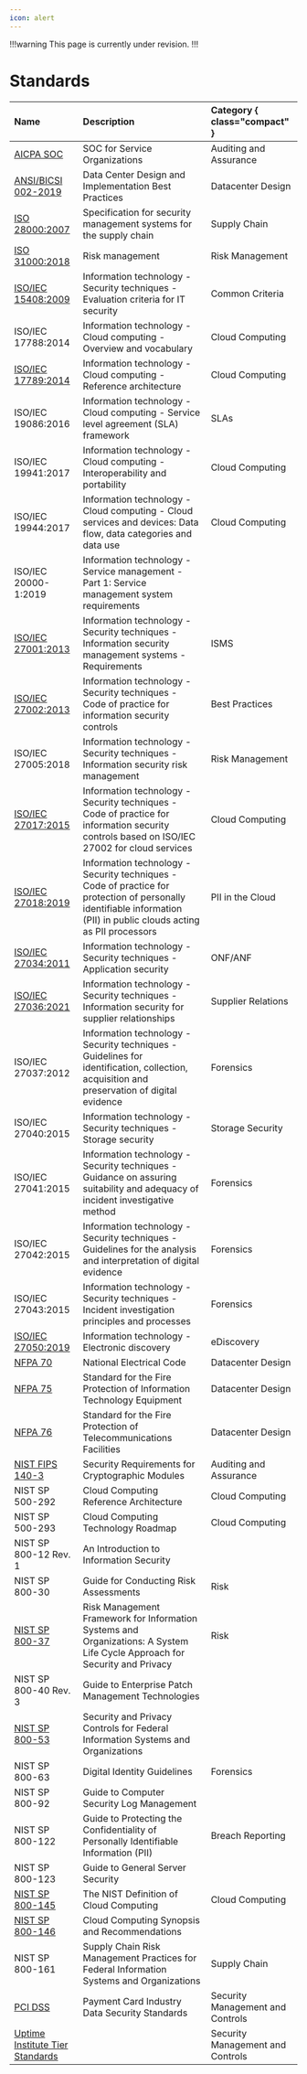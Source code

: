 ```yaml
---
icon: alert
---
```


!!!warning
This page is currently under revision.
!!!

# Standards

Name | Description | Category { class="compact" }
:--- | :--- | :---
[AICPA SOC](/standards/aicpa-soc.md) | SOC for Service Organizations | Auditing and Assurance
[ANSI/BICSI 002-2019](/standards/ansi-bicsi-002-2019.md) | Data Center Design and Implementation Best Practices | Datacenter Design
[ISO 28000:2007](/standards/iso-28000-2007.md) | Specification for security management systems for the supply chain | Supply Chain
[ISO 31000:2018](/standards/iso-31000-2018.md) | Risk management | Risk Management
[ISO/IEC 15408:2009](/standards/iso-iec-15408-2009.md) | Information technology - Security techniques - Evaluation criteria for IT security | Common Criteria
ISO/IEC 17788:2014 | Information technology - Cloud computing - Overview and vocabulary | Cloud Computing
[ISO/IEC 17789:2014](/standards/iso-iec-17789-2014.md) | Information technology - Cloud computing - Reference architecture | Cloud Computing
ISO/IEC 19086:2016 | Information technology - Cloud computing - Service level agreement (SLA) framework | SLAs
ISO/IEC 19941:2017 | Information technology - Cloud computing - Interoperability and portability | Cloud Computing
ISO/IEC 19944:2017 | Information technology - Cloud computing - Cloud services and devices: Data flow, data categories and data use | Cloud Computing
ISO/IEC 20000-1:2019 | Information technology - Service management - Part 1: Service management system requirements |
[ISO/IEC 27001:2013](/standards/iso-iec-27001-2013.md) | Information technology - Security techniques - Information security management systems - Requirements | ISMS
[ISO/IEC 27002:2013](/standards/iso-iec-27002-2013.md) | Information technology - Security techniques - Code of practice for information security controls | Best Practices
ISO/IEC 27005:2018 | Information technology - Security techniques - Information security risk management | Risk Management
[ISO/IEC 27017:2015](/standards/iso-iec-27017-2015.md) | Information technology - Security techniques - Code of practice for information security controls based on ISO/IEC 27002 for cloud services | Cloud Computing
[ISO/IEC 27018:2019](/standards/iso-iec-27018-2019.md) | Information technology - Security techniques - Code of practice for protection of personally identifiable information (PII) in public clouds acting as PII processors | PII in the Cloud
[ISO/IEC 27034:2011](/standards/iso-iec-27034-2011.md) | Information technology - Security techniques - Application security | ONF/ANF
[ISO/IEC 27036:2021](/standards/iso-iec-27036-2021.md) | Information technology - Security techniques - Information security for supplier relationships | Supplier Relations
ISO/IEC 27037:2012 | Information technology - Security techniques - Guidelines for identification, collection, acquisition and preservation of digital evidence | Forensics
ISO/IEC 27040:2015 | Information technology - Security techniques - Storage security | Storage Security
ISO/IEC 27041:2015 | Information technology - Security techniques - Guidance on assuring suitability and adequacy of incident investigative method | Forensics
ISO/IEC 27042:2015 | Information technology - Security techniques - Guidelines for the analysis and interpretation of digital evidence | Forensics
ISO/IEC 27043:2015 | Information technology - Security techniques - Incident investigation principles and processes | Forensics
[ISO/IEC 27050:2019](/standards/iso-iec-27050-2019.md) | Information technology - Electronic discovery | eDiscovery
[NFPA 70](/standards/nfpa-70.md) | National Electrical Code | Datacenter Design
[NFPA 75](/standards/nfpa-75.md) | Standard for the Fire Protection of Information Technology Equipment | Datacenter Design
[NFPA 76](/standards/nfpa-76.md) | Standard for the Fire Protection of Telecommunications Facilities | Datacenter Design
[NIST FIPS 140-3](/standards/nist-fips-140-3.md) | Security Requirements for Cryptographic Modules | Auditing and Assurance
NIST SP 500-292 | Cloud Computing Reference Architecture | Cloud Computing
NIST SP 500-293 | Cloud Computing Technology Roadmap | Cloud Computing
NIST SP 800-12 Rev. 1 | An Introduction to Information Security |
NIST SP 800-30 | Guide for Conducting Risk Assessments | Risk
[NIST SP 800-37](/standards/nist-sp-800-37.md) | Risk Management Framework for Information Systems and Organizations: A System Life Cycle Approach for Security and Privacy | Risk
NIST SP 800-40 Rev. 3 | Guide to Enterprise Patch Management Technologies |
[NIST SP 800-53](/standards/nist-sp-800-53.md) | Security and Privacy Controls for Federal Information Systems and Organizations |
NIST SP 800-63 | Digital Identity Guidelines | Forensics
NIST SP 800-92 | Guide to Computer Security Log Management |
NIST SP 800-122 | Guide to Protecting the Confidentiality of Personally Identifiable Information (PII) | Breach Reporting
NIST SP 800-123 | Guide to General Server Security |
[NIST SP 800-145](/standards/nist-sp-800-145.md) | The NIST Definition of Cloud Computing | Cloud Computing
[NIST SP 800-146](/standards/nist-sp-800-146.md) | Cloud Computing Synopsis and Recommendations |
NIST SP 800-161 | Supply Chain Risk Management Practices for Federal Information Systems and Organizations | Supply Chain
[PCI DSS](/standards/pci-dss.md) | Payment Card Industry Data Security Standards | Security Management and Controls
[Uptime Institute Tier Standards](/standards/uptime-institute-tier-standards.md) | | Security Management and Controls